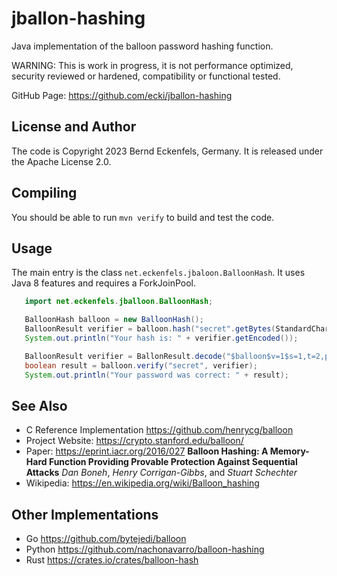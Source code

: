 # jballon-hashing

Java implementation of the balloon password hashing function.

WARNING: This is work in progress, it is not performance optimized, security reviewed or hardened, compatibility or functional tested.

GitHub Page: https://github.com/ecki/jballon-hashing

## License and Author

The code is Copyright 2023 Bernd Eckenfels, Germany. It is released under the Apache License 2.0.

## Compiling

You should be able to run `mvn verify` to build and test the code.

## Usage

The main entry is the class `net.eckenfels.jbaloon.BalloonHash`. It uses Java 8 features and requires a ForkJoinPool.

```java
   import net.eckenfels.jballoon.BalloonHash;

   BalloonHash balloon = new BalloonHash();
   BalloonResult verifier = balloon.hash("secret".getBytes(StandardCharset.UTF8);
   System.out.println("Your hash is: " + verifier.getEncoded());

   BalloonResult verifier = BallonResult.decode("$balloon$v=1$s=1,t=2,p=3$kl7_gjs1BX_Fy0ye5S5B-nz-MxxZc0P0SIKqnkhj4Wk$06UeQMy3uWRUnPz3CudHI-uw-fg6BR0JDGkjQLn5bVM");
   boolean result = balloon.verify("secret", verifier);
   System.out.println("Your password was correct: " + result);
```

## See Also

* C Reference Implementation https://github.com/henrycg/balloon
* Project Website: https://crypto.stanford.edu/balloon/
* Paper: https://eprint.iacr.org/2016/027 **Balloon Hashing: A Memory-Hard Function Providing Provable Protection Against Sequential Attacks**
*Dan Boneh*, *Henry Corrigan-Gibbs*, and *Stuart Schechter*
* Wikipedia: https://en.wikipedia.org/wiki/Balloon_hashing

## Other Implementations

* Go https://github.com/bytejedi/balloon
* Python https://github.com/nachonavarro/balloon-hashing
* Rust https://crates.io/crates/balloon-hash
